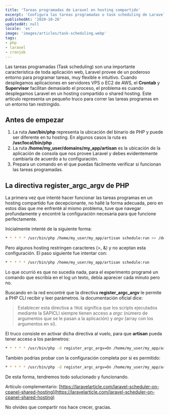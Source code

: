 ```yaml
---
title: 'Tareas programadas de Laravel en hosting compartido'
excerpt: 'Configura las tareas programadas o task scheduling de Laravel en hosting compartido usando cPanel, cronJobs con el poder de PHP.'
publishedAt: '2020-10-26'
updatedAt: null
locale: 'es'
image: 'images/articles/task-scheduling.webp'
tags:
- php
- laravel
- cronjob
---
```


Las tareas programadas (Task scheduling) son una importante característica de toda aplicación web, Laravel provee de un poderoso entorno para programar tareas, muy flexible e intuitivo. Cuando desplegamos aplicaciones en servidores VPS o EC2 de AWS, el **Crontab** y **Supervisor** facilitan demasiado el proceso, el problema es cuando desplegamos Laravel en un hosting compartido o shared hosting. Este artículo representa un pequeño truco para correr las tareas programas en un entorno tan restringido.

## Antes de empezar

1.  La ruta **/usr/bin/php** representa la ubicación del binario de PHP y puede ser diferente en tu hosting. En algunos casos la ruta es **/usr/local/bin/php** .
2.  La ruta **/home/my_user/domains/my_app/artisan** es la ubicación de la aplicación de consola que nos provee Laravel y debes evidentemente cambiarla de acuerdo a tu configuración.
3.  Prepara un comando en el que puedas fácilmente verificar si funcionan las tareas programadas.


**La directiva register_argc_argv de PHP**
--------------------------------------------

La primera vez que intenté hacer funcionar las tareas programas en un hosting compartido fue decepcionante, no hallé la forma adecuada, pero en estos días que me enfrenté al mismo problema, tuve que navegar profundamente y encontré la configuración necesaria para que funcione perfectamente.

Inicialmente intenté de la siguiente forma:

```bash
* * * * * /usr/bin/php /home/my_user/my_app/artisan schedule:run >> /dev/null 2>&1
```

Pero algunos hosting restringen caracteres (>, &) y no aceptan esta configuración. El paso siguiente fue intentar con:

```bash
* * * * * /usr/bin/php /home/my_user/my_app/artisan schedule:run
```

Lo que ocurrió es que no sucedía nada, para el experimento programé un comando que escribía en el log un texto, debía aparecer cada minuto pero no.

<article-ad></article-ad>

Buscando en la red encontré que la directiva **register_argc_argv** le permite a PHP CLI recibir y leer parámetros. la documentación oficial dice:

> Establecer esta directiva a `TRUE` significa que los scripts ejecutados mediante la SAPICLI siempre tienen acceso a _argc_ (número de argumentos que se le pasan a la aplicación) y _argv_ (array con los argumentos en sí).

El truco consiste en activar dicha directiva al vuelo, para que **artisan** pueda tener acceso a los parámetros:

```bash
* * * * * /usr/bin/php -d register_argc_argv=On /home/my_user/my_app/artisan schedule:run
```

También podrías probar con la configuración completa por si es permitido:

```bash
* * * * * /usr/bin/php -d register_argc_argv=On /home/my_user/my_app/artisan schedule:run >> /dev/null 2>&1
```

De esta forma, tendremos todo solucionado y funcionando.

Artículo complementario: [https://laravelarticle.com/laravel-scheduler-on-cpanel-shared-hosting](https://laravelarticle.com/laravel-scheduler-on-cpanel-shared-hosting)

No olvides que compartir nos hace crecer, gracias.